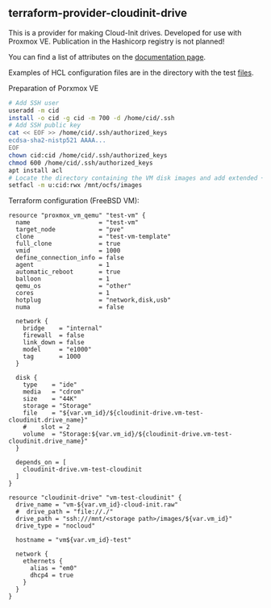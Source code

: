 ## terraform-provider-cloudinit-drive
This is a provider for making Cloud-Init drives. Developed for use with Proxmox VE.
Publication in the Hashicorp registry is not planned!

You can find a list of attributes on the [documentation page](docs/resources/cloudinit-drive.md).

Examples of HCL configuration files are in the directory with the test [files](cid/tests).

Preparation of Porxmox VE
``` bash
# Add SSH user
useradd -m cid
install -o cid -g cid -m 700 -d /home/cid/.ssh
# Add SSH public key
cat << EOF >> /home/cid/.ssh/authorized_keys
ecdsa-sha2-nistp521 AAAA...
EOF
chown cid:cid /home/cid/.ssh/authorized_keys
chmod 600 /home/cid/.ssh/authorized_keys
apt install acl
# Locate the directory containing the VM disk images and add extended +rwx permissions.
setfacl -m u:cid:rwx /mnt/ocfs/images
```

Terraform configuration (FreeBSD VM):
``` hcl
resource "proxmox_vm_qemu" "test-vm" {
  name                   = "test-vm"
  target_node            = "pve"
  clone                  = "test-vm-template"
  full_clone             = true
  vmid                   = 1000
  define_connection_info = false
  agent                  = 1
  automatic_reboot       = true
  balloon                = 1
  qemu_os                = "other"
  cores                  = 1
  hotplug                = "network,disk,usb"
  numa                   = false

  network {
    bridge    = "internal"
    firewall  = false
    link_down = false
    model     = "e1000"
    tag       = 1000
  }

  disk {
    type    = "ide"
    media   = "cdrom"
    size    = "44K"
    storage = "Storage"
    file    = "${var.vm_id}/${cloudinit-drive.vm-test-cloudinit.drive_name}"
    #    slot = 2
    volume  = "Storage:${var.vm_id}/${cloudinit-drive.vm-test-cloudinit.drive_name}"
  }

  depends_on = [
    cloudinit-drive.vm-test-cloudinit
  ]
}

resource "cloudinit-drive" "vm-test-cloudinit" {
  drive_name = "vm-${var.vm_id}-cloud-init.raw"
  #  drive_path = "file://./"
  drive_path = "ssh:///mnt/<storage path>/images/${var.vm_id}"
  drive_type = "nocloud"

  hostname = "vm${var.vm_id}-test"

  network {
    ethernets {
      alias = "em0"
      dhcp4 = true
    }
  }
}
```
